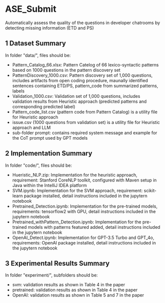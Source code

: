 # ASE_Submit
Automatically assess the quality of the questions in developer chatrooms by detecting missing information (ETD and PS)

## 1 Dataset Summary
In folder "data/", files should be: 
- Pattern_Catalog_66.xlsx: Pattern Catelog of 66 lexico-syntactic patterns based on 1000 questions in the pattern discovery set
- PatternDiscovery_1000.csv:  Pattern discovery set of 1,000 questions, includes artifacts from open coding procedure, maunally identified sentences containing ETD/PS, pattern_code from summarized patterns, labels
- Validation_1000.csv: Validation set of 1,000 questions, includes validation results from Heuristic approach (predicted patterns and corresponding predicted label)
- Pattern_code_list.csv (pattern code from Pattern Catalog) is a utility file for Heuristic approach
- issue.csv (1000 questions from validation set) is a utility file for Heuristic approach and LLM
- sub-folder prompt: contains required system message and example for the CoT prompt used by GPT models

## 2 Implementation Summary
In folder "code/", files should be:
- Hueristic_NLP.zip: Implementation for the heuristic approach, requirement: Stanford CoreNLP toolkit, configured with Maven setup in Java within the IntelliJ IDEA platform
- SVM.ipynb: Implementation for the SVM approach, requirement: scikit-learn package installed, detail instructions included in the jupytern notebook
- Pretrained_Detection.ipynb: Implementation for the pre-trained models, requirements: tensorflow2 with GPU, detail instructions included in the jupytern notebook
- Pretrained_withPattern_Detection.ipynb: Implementation for the pre-trained models with patterns featured added, detail instructions included in the jupytern notebook
- OpenAI_Detect.ipynb: Implementation for GPT-3.5 Turbo and GPT_4o, requirements: OpenAI package installed, detail instructions included in the jupytern notebook

## 3 Experimental Results Summary
In folder "experiment/", subfolders should be:
- svm: validation results as shown in Table 4 in the paper
- pretrained: validation results as shown in Table 4 in the paper
- OpenAI: validation results as shown in Table 5 and 7 in the paper
